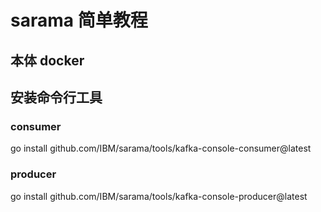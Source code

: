 # sarama 简单教程

## 本体 docker


## 安装命令行工具
### consumer 
go install github.com/IBM/sarama/tools/kafka-console-consumer@latest
### producer
go install github.com/IBM/sarama/tools/kafka-console-producer@latest